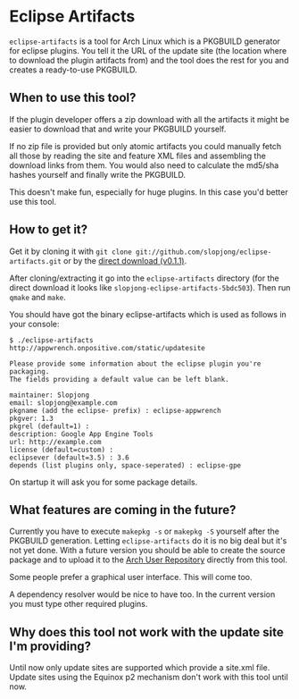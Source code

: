 Eclipse Artifacts
=================

`eclipse-artifacts` is a tool for Arch Linux which is a PKGBUILD generator for  eclipse plugins. You tell it the URL of the update site (the location where to download the plugin artifacts from) and the tool does the rest for you and creates a ready-to-use PKGBUILD.


When to use this tool?
---------------------

If the plugin developer offers a zip download with all the artifacts it might be easier to download that and write your PKGBUILD yourself.

If no zip file is provided but only atomic artifacts you could manually fetch all those by reading the site and feature XML files and assembling the download links from them. You would also need to calculate the md5/sha hashes yourself and finally write the PKGBUILD.

This doesn't make fun, especially for huge plugins. In this case you'd better use this tool.


How to get it?
--------------

Get it by cloning it with `git clone git://github.com/slopjong/eclipse-artifacts.git` or by the [direct download (v0.1.1)](https://github.com/slopjong/eclipse-artifacts/zipball/v0.1.1).

After cloning/extracting it go into the `eclipse-artifacts` directory (for the direct download it looks like `slopjong-eclipse-artifacts-5bdc503`). Then run `qmake` and `make`.

You should have got the binary eclipse-artifacts which is used as follows in your console:

```
$ ./eclipse-artifacts http://appwrench.onpositive.com/static/updatesite

Please provide some information about the eclipse plugin you're packaging.
The fields providing a default value can be left blank.

maintainer: Slopjong
email: slopjong@example.com
pkgname (add the eclipse- prefix) : eclipse-appwrench
pkgver: 1.3
pkgrel (default=1) :
description: Google App Engine Tools
url: http://example.com
license (default=custom) :
eclipsever (default=3.5) : 3.6
depends (list plugins only, space-seperated) : eclipse-gpe

```

On startup it will ask you for some package details.


What features are coming in the future?
---------------------------------------

Currently you have to execute `makepkg -s` or `makepkg -S` yourself after the PKGBUILD generation. Letting `eclipse-artifacts` do it is no big deal but it's not yet done. With a future version you should be able to create the source package and to upload it to the [Arch User Repository](http://aur.archlinux.org/) directly from this tool.

Some people prefer a graphical user interface. This will come too.

A dependency resolver would be nice to have too. In the current version you must type other required plugins.


Why does this tool not work with the update site I'm providing?
---------------------------------------------------------------

Until now only update sites are supported which provide a site.xml file. Update sites using the Equinox p2 mechanism don't work with this tool until now.
